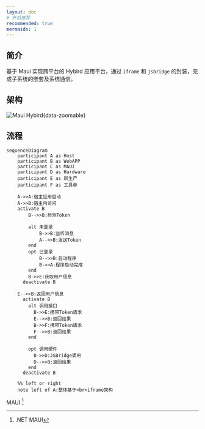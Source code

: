 ```yaml
---
layout: doc
# 开启推荐
recommended: true
mermaids: 1
---
```


## 简介 ##

基于 Maui 实现跨平台的 Hybird 应用平台，通过 `iframe` 和 `jsbridge` 的封装，完成子系统的嵌套及系统通信。

## 架构 ##

![Maui Hybird](/images/cmono-image.png){data-zoomable}


<!-- > [!NOTE]
> 强调用户在快速浏览文档时也不应忽略的重要信息。

> [!TIP]
> 有助于用户更顺利达成目标的建议性信息。

> [!IMPORTANT]
> 对用户达成目标至关重要的信息。

> [!WARNING]
> 因为可能存在风险，所以需要用户立即关注的关键内容。

> [!CAUTION]
> 行为可能带来的负面影响。 -->

<!-- ![](https://img.shields.io/badge/any_text-you_like-blue)

![](https://img.shields.io/badge/just_do_it-blue?style=for-the-badge&logo=alipay&logoColor=1677FF&label=%E6%94%AF%E4%BB%98%E5%AE%9D&labelColor=lightgrey)

[![](https://img.shields.io/badge/just_do_it-blue?style=for-the-badge&logo=alipay&logoColor=1677FF&label=%E6%94%AF%E4%BB%98%E5%AE%9D&labelColor=lightgrey)](https://shields.io/badges) -->

## 流程 ##

<RoughMermaid>

```mermaid
sequenceDiagram
	participant A as Host
	participant B as WebAPP
	participant C as MAUI
	participant D as Hardware
	participant E as 新生产
	participant F as 工具单

	A->>A:宿主应用启动
	A->>B:宿主内访问
    activate B
	    B-->>B:检测Token

        alt 未登录
            B->>B:监听消息
            A-->>B:发送Token
        end
        opt 已登录
            B-->>B:启动程序
            B->>A:程序启动完成
        end
        B->>E:获取用户信息
	  deactivate B
    
    E-->>B:返回用户信息
      activate B
        alt 调用接口
          B->>E:携带Token请求
          E-->>B:返回结果
          B->>F:携带Token请求
          F-->>B:返回结果
        end

        opt 调用硬件
          B->>D:JSBridge调用
          D-->>B:返回结果
        end
      deactivate B

	%% left or right
	note left of A:整体基于<br>iframe架构
```

</RoughMermaid>


MAUI [^1]

[^1]: .NET MAUI

